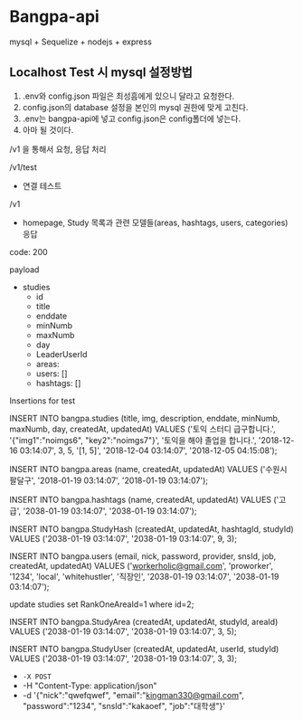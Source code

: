 # Bangpa-api 

mysql + Sequelize + nodejs + express



## Localhost Test 시 mysql 설정방법

1. .env와 config.json 파일은 최성흠에게 있으니 달라고 요청한다.
2. config.json의 database 설정을 본인의 mysql 권한에 맞게 고친다.
3. .env는 bangpa-api에 넣고 config.json은 config폴더에 넣는다. 
4. 아마 될 것이다.



/v1 을 통해서 요청, 응답 처리



/v1/test 

- 연결 테스트



/v1

- homepage, Study 목록과 관련 모델들(areas, hashtags, users, categories) 응답

code: 200

payload

- studies
  - id
  - title
  - enddate
  - minNumb
  - maxNumb
  - day
  - LeaderUserId
  - areas:
  - users: []
  - hashtags: []



Insertions for test

INSERT INTO bangpa.studies (title, img, description, enddate, minNumb, maxNumb, day, createdAt, updatedAt) VALUES ('토익 스터디 급구합니다.', '{"img1":"noimgs6", "key2":"noimgs7"}', '토익을 해야 졸업을 합니다.', '2018-12-16 03:14:07', 3, 5, '[1, 5]', '2018-12-04 03:14:07', '2018-12-05 04:15:08');



INSERT INTO bangpa.areas (name, createdAt, updatedAt) VALUES ('수원시 팔달구', '2018-01-19 03:14:07', '2018-01-19 03:14:07');



INSERT INTO bangpa.hashtags (name, createdAt, updatedAt) VALUES ('고급', '2038-01-19 03:14:07', '2038-01-19 03:14:07');



INSERT INTO bangpa.StudyHash (createdAt, updatedAt, hashtagId, studyId) VALUES ('2038-01-19 03:14:07', '2038-01-19 03:14:07', 9, 3);



INSERT INTO bangpa.users (email, nick, password, provider, snsId, job, createdAt, updatedAt) VALUES ('workerholic@gmail.com', 'proworker', '1234', 'local', 'whitehustler', '직장인', '2038-01-19 03:14:07', '2038-01-19 03:14:07');



update studies set RankOneAreaId=1 where id=2;



INSERT INTO bangpa.StudyArea (createdAt, updatedAt, studyId, areaId) VALUES ('2038-01-19 03:14:07', '2038-01-19 03:14:07', 3, 5);



INSERT INTO bangpa.StudyUser (createdAt, updatedAt, userId, studyId) VALUES ('2038-01-19 03:14:07', '2038-01-19 03:14:07', 3, 3);



- `-X POST`
- -H "Content-Type: application/json"
- -d '{"nick":"qwefqwef", "email":"kingman330@gmail.com", "password":"1234", "snsId":"kakaoef", "job":"대학생"}'